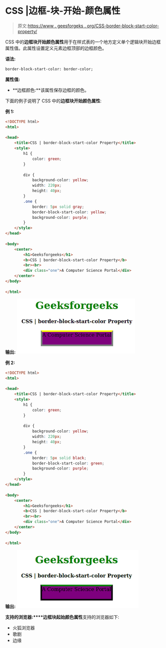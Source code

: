 # CSS |边框-块-开始-颜色属性

> 原文:[https://www . geesforgeks . org/CSS-border-block-start-color-property/](https://www.geeksforgeeks.org/css-border-block-start-color-property/)

CSS 中的**边框块开始颜色属性**用于在样式表的一个地方定义单个逻辑块开始边框属性值。此属性设置定义元素边框顶部的边框颜色。

**语法:**

```html
border-block-start-color: border-color;
```

**属性值:**

*   **边框颜色:**该属性保存边框的颜色。

下面的例子说明了 CSS 中的**边框块开始颜色属性**:

**例 1:**

```html
<!DOCTYPE html>
<html>

<head>
    <title>CSS | border-block-start-color Property</title>
    <style>
        h1 {
            color: green;
        }

        div {
            background-color: yellow;
            width: 220px;
            height: 40px;
        }
        .one {
            border: 5px solid gray;
            border-block-start-color: yellow;
            background-color: purple;
        }
    </style>
</head>

<body>
    <center>
        <h1>Geeksforgeeks</h1>
        <b>CSS | border-block-start-color Property</b>
        <br><br>
        <div class="one">A Computer Science Portal</div>
    </center>
</body>

</html>
```

**输出:**
![](img/b38b66dae6ed043b6d0dd34049dd2935.png)

**例 2:**

```html
<!DOCTYPE html>
<html>

<head>
    <title>CSS | border-block-start-color Property</title>
    <style>
        h1 {
            color: green;
        }

        div {
            background-color: yellow;
            width: 220px;
            height: 40px;
        }
        .one {
            border: 5px solid black;
            border-block-start-color: green;
            background-color: purple;
        }
    </style>
</head>

<body>
    <center>
        <h1>Geeksforgeeks</h1>
        <b>CSS | border-block-start-color Property</b>
        <br><br>
        <div class="one">A Computer Science Portal</div>
    </center>
</body>

</html>
```

**输出:**
![](img/cc08e5c4f8ec939546484a0a3c3f7231.png)

**支持的浏览器:****边框块起始颜色属性**支持的浏览器如下:

*   火狐浏览器
*   歌剧
*   边缘
